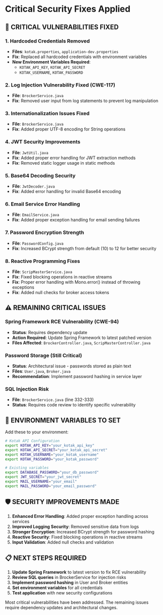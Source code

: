 # Critical Security Fixes Applied

## 🚨 CRITICAL VULNERABILITIES FIXED

### 1. Hardcoded Credentials Removed
- **Files**: `kotak.properties`, `application-dev.properties`
- **Fix**: Replaced all hardcoded credentials with environment variables
- **New Environment Variables Required**:
  - `KOTAK_API_KEY`, `KOTAK_API_SECRET`
  - `KOTAK_USERNAME`, `KOTAK_PASSWORD`

### 2. Log Injection Vulnerability Fixed (CWE-117)
- **File**: `BrockerService.java`
- **Fix**: Removed user input from log statements to prevent log manipulation

### 3. Internationalization Issues Fixed
- **File**: `BrockerService.java`
- **Fix**: Added proper UTF-8 encoding for String operations

### 4. JWT Security Improvements
- **File**: `JwtUtil.java`
- **Fix**: Added proper error handling for JWT extraction methods
- **Fix**: Removed static logger usage in static methods

### 5. Base64 Decoding Security
- **File**: `JwtDecoder.java`
- **Fix**: Added error handling for invalid Base64 encoding

### 6. Email Service Error Handling
- **File**: `EmailService.java`
- **Fix**: Added proper exception handling for email sending failures

### 7. Password Encryption Strength
- **File**: `PasswordConfig.java`
- **Fix**: Increased BCrypt strength from default (10) to 12 for better security

### 8. Reactive Programming Fixes
- **File**: `ScripMasterService.java`
- **Fix**: Fixed blocking operations in reactive streams
- **Fix**: Proper error handling with Mono.error() instead of throwing exceptions
- **Fix**: Added null checks for broker access tokens

## ⚠️ REMAINING CRITICAL ISSUES

### Spring Framework RCE Vulnerability (CWE-94)
- **Status**: Requires dependency update
- **Action Required**: Update Spring Framework to latest patched version
- **Files Affected**: `BrockerController.java`, `ScripMasterController.java`

### Password Storage (Still Critical)
- **Status**: Architectural issue - passwords stored as plain text
- **Files**: `User.java`, `Broker.java`
- **Recommendation**: Implement password hashing in service layer

### SQL Injection Risk
- **File**: `BrockerService.java` (line 332-333)
- **Status**: Requires code review to identify specific vulnerability

## 🔧 ENVIRONMENT VARIABLES TO SET

Add these to your environment:
```bash
# Kotak API Configuration
export KOTAK_API_KEY="your_kotak_api_key"
export KOTAK_API_SECRET="your_kotak_api_secret"
export KOTAK_USERNAME="your_kotak_username"
export KOTAK_PASSWORD="your_kotak_password"

# Existing variables
export DATABASE_PASSWORD="your_db_password"
export JWT_SECRET="your_jwt_secret"
export MAIL_USERNAME="your_email"
export MAIL_PASSWORD="your_email_password"
```

## 🛡️ SECURITY IMPROVEMENTS MADE

1. **Enhanced Error Handling**: Added proper exception handling across services
2. **Improved Logging Security**: Removed sensitive data from logs
3. **Stronger Encryption**: Increased BCrypt strength for password hashing
4. **Reactive Security**: Fixed blocking operations in reactive streams
5. **Input Validation**: Added null checks and validation

## 📋 NEXT STEPS REQUIRED

1. **Update Spring Framework** to latest version to fix RCE vulnerability
2. **Review SQL queries** in BrockerService for injection risks
3. **Implement password hashing** in User and Broker entities
4. **Set environment variables** for all credentials
5. **Test application** with new security configurations

Most critical vulnerabilities have been addressed. The remaining issues require dependency updates and architectural changes.